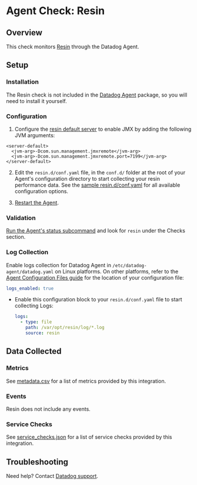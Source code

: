 # Agent Check: Resin

## Overview

This check monitors [Resin][1] through the Datadog Agent.

## Setup

### Installation

The Resin check is not included in the [Datadog Agent][2] package, so you will
need to install it yourself.

### Configuration

1. Configure the [resin default server](https://www.caucho.com/resin-4.0/admin/cluster-server.xtp#JVMparameters:settingtheJVMcommandline) to enable JMX by adding the following JVM arguments:

```
<server-default>
  <jvm-arg>-Dcom.sun.management.jmxremote</jvm-arg>
  <jvm-arg>-Dcom.sun.management.jmxremote.port=7199</jvm-arg>
</server-default>
```

2. Edit the `resin.d/conf.yaml` file, in the `conf.d/` folder at the root of your Agent's configuration directory to start collecting your resin performance data. See the [sample resin.d/conf.yaml][2] for all available configuration options.

3. [Restart the Agent][3].

### Validation

[Run the Agent's status subcommand][4] and look for `resin` under the Checks section.

### Log Collection

Enable logs collection for Datadog Agent in `/etc/datadog-agent/datadog.yaml` on Linux platforms. On other platforms, refer to the [Agent Configuration Files guide][6] for the location of your configuration file:

```yaml
logs_enabled: true
```

- Enable this configuration block to your `resin.d/conf.yaml` file to start collecting Logs:
    ```yaml
    logs:
      - type: file
        path: /var/opt/resin/log/*.log
        source: resin
    ```

## Data Collected

### Metrics

See [metadata.csv][5] for a list of metrics provided by this integration.

### Events

Resin does not include any events.

### Service Checks

See [service_checks.json][8] for a list of service checks provided by this integration.

## Troubleshooting

Need help? Contact [Datadog support][7].


[1]: https://caucho.com/
[2]: https://github.com/DataDog/integrations-core/blob/master/resin/datadog_checks/resin/data/conf.yaml.example
[3]: https://docs.datadoghq.com/agent/guide/agent-commands/?tab=agentv6#start-stop-and-restart-the-agent
[4]: https://docs.datadoghq.com/agent/guide/agent-commands/?tab=agentv6#agent-status-and-information
[5]: https://github.com/DataDog/integrations-extras/blob/master/resin/metadata.csv
[6]: https://docs.datadoghq.com/agent/guide/agent-configuration-files/
[7]: https://docs.datadoghq.com/help/
[8]: https://github.com/DataDog/integrations-extras/blob/master/resin/assets/service_checks.json

